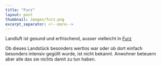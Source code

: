 ```yaml
---
title: "Furz"
layout: post
thumbnail: images/furz.png
excerpt_separator: <!--more-->
---
```


Landluft ist gesund und erfrischend, ausser vielleicht in [Furz](https://s.geo.admin.ch/9d74e34f98)

Ob dieses Landstück besonders wertlos war oder ob dort einfach besonders intensiv gegüllt wurde, ist nicht bekannt. Anwohner beteuern aber alle das sie nichts damit zu tun haben. 
<!--more-->